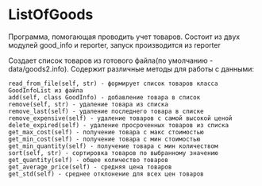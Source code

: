 # ListOfGoods
Программа, помогающая проводить учет товаров.
Состоит из двух модулей good_info и reporter, запуск производится из reporter

Создает список товаров из готового файла(по умолчанию - data/goods2.info).
Содержит различные методы для работы с данными:

    read_from_file(self, str) - формирует список товаров класса GoodInfoList из файла
    add(self, class GoodInfo) - добавление товара в список
    remove(self, str) - удаление товара из списка
    remove_last(self) - удаление последнего товара в списке
    remove_expensive(self) - удаление товаров с самой высокой ценой
    delete_expired(self) - удаление просроченных товаров из списка
    get_max_cost(self) - получение товара с макс стоимостью
    get_min_cost(self) - получение товара с мин стоимостью
    get_min_quantity(self) - получение товара с мин количеством
    sort(self, str) - сортировка товаров по выбранному значению
    get_quantity(self) - общее количество товаров
    get_average_price(self) - средняя цена товаров
    get_std(self) - среднее отклонение для всех цен товаров
